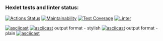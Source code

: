 ### Hexlet tests and linter status:
[![Actions Status](https://github.com/yAmsky1/python-project-lvl2/workflows/hexlet-check/badge.svg)](https://github.com/yAmsky1/python-project-lvl2/actions)
[![Maintainability](https://api.codeclimate.com/v1/badges/874f8487ae55e1a59066/maintainability)](https://codeclimate.com/github/yAmsky1/python-project-lvl2/maintainability)
[![Test Coverage](https://api.codeclimate.com/v1/badges/874f8487ae55e1a59066/test_coverage)](https://codeclimate.com/github/yAmsky1/python-project-lvl2/test_coverage)
[![Linter](https://github.com/yamsky1/python-project-lvl2/actions/workflows/ci.yml/badge.svg)](https://github.com/yamsky1/python-project-lvl2/actions/workflows/ci.yml)


[![asciicast](https://asciinema.org/a/J48fTSVNqHVLMSHgJt35JHhqr.svg)](https://asciinema.org/a/J48fTSVNqHVLMSHgJt35JHhqr)
[![asciicast](https://asciinema.org/a/5dWrjEYM9r7RB5x4lfHXeddE7.svg)](https://asciinema.org/a/5dWrjEYM9r7RB5x4lfHXeddE7)
output format - stylish
[![asciicast](https://asciinema.org/a/jGRK57HeDSexDbmSDy78oneD0.svg)](https://asciinema.org/a/jGRK57HeDSexDbmSDy78oneD0)
output format - plain
[![asciicast](https://asciinema.org/a/lqCEbsEfKWtcNa3GeV4dDcwkB.svg)](https://asciinema.org/a/lqCEbsEfKWtcNa3GeV4dDcwkB)